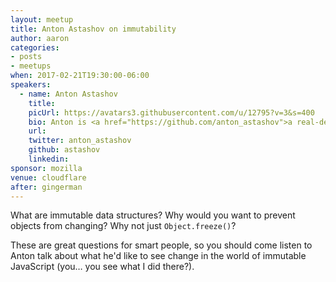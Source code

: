 ```yaml
---
layout: meetup
title: Anton Astashov on immutability
author: aaron
categories:
- posts
- meetups
when: 2017-02-21T19:30:00-06:00
speakers:
  - name: Anton Astashov
    title:
    picUrl: https://avatars3.githubusercontent.com/u/12795?v=3&s=400
    bio: Anton is <a href="https://github.com/anton_astashov">a real-deal code slinger</a> based in Austin and currently working at <a href="http://www.mixbook.com">Mixbook.com</a>.
    url:
    twitter: anton_astashov
    github: astashov
    linkedin:
sponsor: mozilla
venue: cloudflare
after: gingerman
---
```


What are immutable data structures? Why would you want to prevent objects from changing? Why not just `Object.freeze()`?

These are great questions for smart people, so you should come listen to Anton talk about what he'd like to see change in the world of immutable JavaScript (you&hellip; you see what I did there?).
